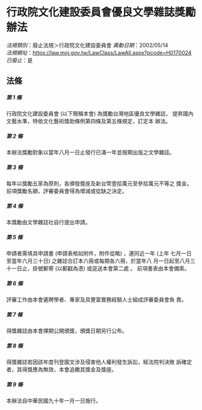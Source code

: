 # 行政院文化建設委員會優良文學雜誌獎勵辦法

*法規類別*：廢止法規＞行政院文化建設委員會
*異動日期*：2002/05/14  
*法規網址*：https://law.moj.gov.tw/LawClass/LawAll.aspx?pcode=H0170024
*已廢止*：是


## 法條
##### 第 1 條
行政院文化建設委員會 (以下簡稱本會) 為獎勵台灣地區優良文學雜誌，
提昇國內文藝水準，特依文化藝術獎助條例第四條及第五條規定，訂定本
辦法。


##### 第 2 條
本辦法獎勵對象以當年八月一日止發行已滿一年並按期出版之文學雜誌。


##### 第 3 條
每年以獎勵五家為原則，各頒發獎座及新台幣壹拾萬元至參拾萬元不等之
獎金。
前項獎勵名額，評審委員會得為增減或從缺之決定。


##### 第 4 條
本獎勵由文學雜誌社自行提出申請。


##### 第 5 條
申請者需填具申請書 (申請表格如附件，附件從略) ，連同近一年 (上年
七月一日至當年六月三十日) 之雜誌合訂本六冊或每期各六冊，於當年八
月一日起至八月三十一日止，掛號郵寄 (以郵戳為憑) 或逕送本會第二處
。
前項書表由本會備索。


##### 第 6 條
評審工作由本會遴聘學者、專家及具豐富實務經驗人士組成評審委員會負
責。


##### 第 7 條
得獎雜誌由本會擇期公開頒獎，頒獎日期另行公布。


##### 第 8 條
得獎雜誌若因該年度刊登圖文涉及侵害他人權利發生訴訟，經法院判決敗
訴確定者，其得獎應為無效，本會追繳其獎金及獎座。


##### 第 9 條
本辦法自中華民國九十年一月一日施行。



